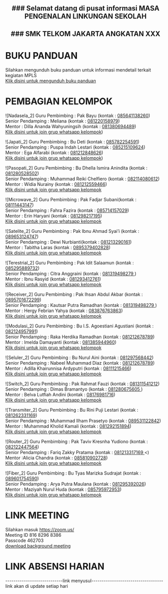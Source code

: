 <center> <h2> ### Selamat datang di pusat informasi MASA PENGENALAN LINKUNGAN SEKOLAH </h2> </center>
<center> <h2> ### SMK TELKOM JAKARTA ANGKATAN XXX </h2> </center>

# BUKU PANDUAN
Silahkan mengunduh buku panduan untuk informasi mendetail terkait kegiatan MPLS<br/>
<a href="https://drive.google.com/file/d/1dCSEsQ40X2AvZ253hLaGgfyM1lPhyokY/view?usp=sharing" target="_blank">Klik disini untuk mengunduh buku panduan</a><br/>

# PEMBAGIAN KELOMPOK
![Nadasela_2]
Guru Pembimbing   : Pak Bayu (kontak : <a href="https://wa.me/6285641138260" target="_blank">085641138260</a>)<br/>
Senior Pendamping : Meliana (kontak : <a href="https://wa.me/6281220158979" target="_blank">081220158979</a>)<br/>
Mentor            : Dilla Ananda Wahyuningsih (kontak : <a href="https://wa.me/6281380694489" target="_blank">081380694489</a>)<br/>
<a href="https://chat.whatsapp.com/Gcb2QCkHYMsEYmpwNr9iAk" target="_blank">Klik disini untuk join grup whatsapp kelompok</a>)<br/>

![Japati_2]
Guru Pembimbing   : Bu Deti (kontak : <a href="https://wa.me/6285782254591" target="_blank">085782254591</a>)<br/>
Senior Pendamping : Puspa Indah Lestari	 (kontak : <a href="https://wa.me/6285215109624" target="_blank">085215109624</a>)<br/>
Mentor            : Ega Alfarabi (kontak : <a href="https://wa.me/6281212848626" target="_blank">081212848626</a>)<br/>
<a href="https://chat.whatsapp.com/DFZfzcEndktBHVDQHGlSmW" target="_blank">Klik disini untuk join grup whatsapp kelompok</a>)<br/>

![Pasopati_2]
Guru Pembimbing   : Bu Dhella Ismira Anindita (kontak : <a href="https://wa.me/6281280528502" target="_blank">081280528502</a>)<br/>
Senior Pendamping : Muhammad Reiki Chelfiero (kontak : <a href="https://wa.me/6282114080612" target="_blank">082114080612</a>)<br/>
Mentor            : Widia Nurainy (kontak : <a href="https://wa.me/6281212559466" target="_blank">081212559466</a>)<br/>
<a href="https://chat.whatsapp.com/FPnXiUS2Yhw3LJ6LIFQ2sJ" target="_blank">Klik disini untuk join grup whatsapp kelompok</a><br/>

![Microwave_2]
Guru Pembimbing   :  Pak Fadjar Subani(kontak : <a href="https://wa.me/628111443147" target="_blank">08111443147</a>)<br/>
Senior Pendamping : Fahra Fazira (kontak : <a href="https://wa.me/6285714157029" target="_blank">085714157029</a>)<br/>
Mentor            : Erin Haryani (kontak : <a href="https://wa.me/6281298217195" target="_blank">081298217195</a>)<br/>
<a href="https://chat.whatsapp.com/IBHAC7eejDYFXznWHujOHm" target="_blank">Klik disini untuk join grup whatsapp kelompok</a><br/>

![Satelite_2]
Guru Pembimbing   :  Pak Ibnu Ahmad Syai’i (kontak : <a href="https://wa.me/6289653124747" target="_blank">089653124747</a>)<br/>
Senior Pendamping : Dewi Nurbianti(kontak : <a href="https://wa.me/6281213290161" target="_blank">081213290161</a>)<br/>
Mentor            : Tabitha Laras (kontak : <a href="https://wa.me/62895379402828" target="_blank">0895379402828</a>)<br/>
<a href="https://chat.whatsapp.com/CGAxaxQaZZW75Bs2wg7DUt " target="_blank">Klik disini untuk join grup whatsapp kelompok</a><br/>

![Terestrial_2]
Guru Pembimbing   : Pak Idit Salaamun (kontak : <a href="https://wa.me/6285295889732" target="_blank">085295889732</a>)<br/>
Senior Pendamping : Citra Anggraini (kontak : <a href="https://wa.me/6281319498279" target="_blank">081319498279 </a>)<br/>
Mentor            : Ibnu Rasyid  (kontak : <a href="https://wa.me/6281293412761" target="_blank">081293412761</a>)<br/>
<a href="https://chat.whatsapp.com/KpCOSOzDO6pIvEn9ov4RTO " target="_blank">Klik disini untuk join grup whatsapp kelompok</a><br/>

![Receiver_2]
Guru Pembimbing   :  Pak Ihsan Abdul Akbar	 (kontak : <a href="https://wa.me/62895701672299" target="_blank">0895701672299</a>)<br/>
Senior Pendamping : Kautsar Putra Ramadhan (kontak : <a href="https://wa.me/62895701672299" target="_blank">081319498279 </a>)<br/>
Mentor            : Hergy Febrian Yahya  (kontak : <a href="https://wa.me/6283876763863" target="_blank">083876763863</a>)<br/>
<a href="https://chat.whatsapp.com/JOKrbGOARLNHpuBor15Qkd " target="_blank">Klik disini untuk join grup whatsapp kelompok</a><br/>

![Modulasi_2]
Guru Pembimbing   : Bu I.S. Agoestiani Agustiani (kontak : <a href="https://wa.me/6282124957991" target="_blank">082124957991</a>)<br/>
Senior Pendamping : Raka Herdika Ramadhan (kontak : <a href="https://wa.me/6281212678789" target="_blank">081212678789</a>)<br/>
Mentor            : Imelda Damayanti (kontak : <a href="https://wa.me/6281385944960" target="_blank">081385944960</a>)<br/>
<a href="https://chat.whatsapp.com/LIxFC4WdAuNGcYvgwTu4bm" target="_blank">Klik disini untuk join grup whatsapp kelompok</a><br/>

![Seluler_2]
Guru Pembimbing   : Bu Nurul Aini (kontak : <a href="https://wa.me/6281297568442" target="_blank">081297568442</a>)<br/>
Senior Pendamping : Nabeel Muhammad Diaz (kontak : <a href="https://wa.me/6281290436289" target="_blank">081212678789</a>)<br/>
Mentor            :  Adilla Khairunnisa Ardyputri (kontak : <a href="https://wa.me/628111215466" target="_blank">08111215466</a>)<br/>
<a href="https://chat.whatsapp.com/If6Vc4PHgcb5b8EDZaLIG3" target="_blank">Klik disini untuk join grup whatsapp kelompok</a><br/>		
	
![Switch_2]
Guru Pembimbing   :  Pak Rahmat Fauzi (kontak : <a href="https://wa.me/6281311541212" target="_blank">081311541212</a>)<br/>
Senior Pendamping : Dimas Bramantyo (kontak : <a href="https://wa.me/6281280675605" target="_blank">081280675605 </a>)<br/>
Mentor            : Belva Lutfiah Andini (kontak : <a href="https://wa.me/628176981716" target="_blank">08176981716</a>)<br/>
<a href="https://chat.whatsapp.com/FhXLY4cC6Wv6MeIEvBk0yD " target="_blank">Klik disini untuk join grup whatsapp kelompok</a><br/>

![Transmiter_2]
Guru Pembimbing   : Bu Rini Puji Lestari (kontak : <a href="https://wa.me/6281262331169" target="_blank">081262331169</a>)<br/>
Senior Pendamping : Muhammad Ilham Prasetyo (kontak : <a href="https://wa.me/6289531122842" target="_blank">089531122842</a>)<br/>
Mentor            :  Muhammad Kholid Kamali (kontak : <a href="https://wa.me/6281292151894" target="_blank">081292151894</a>)<br/>
<a href="https://chat.whatsapp.com/BAbchVHyIFw7wYzCS9JaZN" target="_blank">Klik disini untuk join grup whatsapp kelompok</a><br/>	

![Router_2]
Guru Pembimbing   : Pak  Taviv Kresnha Yudiono (kontak : <a href="https://wa.me/6282122447564" target="_blank">082122447564</a>)<br/>
Senior Pendamping : Fariq Zakky Pratama (kontak : <a href="https://wa.me/6281213317169" target="_blank">081213317169 </a><)<br/>
Mentor           :Alicia Chandra (kontak : <a href="https://wa.me/6285810902728" target="_blank">085810902728</a>)<br/>
<a href="https://chat.whatsapp.com/JXK2u9gfv4KHQCcE9xang5 " target="_blank">Klik disini untuk join grup whatsapp kelompok</a><br/>
	
![Fiber_2]
Guru Pembimbing   : Bu Tyas Marizka Sudrajat (kontak : <a href="https://wa.me/6289601754590" target="_blank">089601754590</a>)<br/>
Senior Pendamping : Arya Putra Maulana (kontak : <a href="https://wa.me/6281295392026" target="_blank">081295392026</a>)<br/>
Mentor            :  Maziyah Nurul Huda (kontak : <a href="https://wa.me/6285795972953" target="_blank">085795972953</a>)<br/>
<a href="https://chat.whatsapp.com/JAxNKYvH0peHUtbshHZrB8" target="_blank">Klik disini untuk join grup whatsapp kelompok</a><br/>

# LINK MEETING
Silahkan masuk <a href="https://zoom.us/" target="_blank">https://zoom.us/</a><br/>
Meeting ID 816 8296 8386<br/>
Passcode 462703<br/>
<a href="https://zoom.us/" target="_blank">download background meeting</a>

# LINK ABSENSI HARIAN
----------------------------link menyusul-----------------------------------<br/>
link akan di update setiap hari
